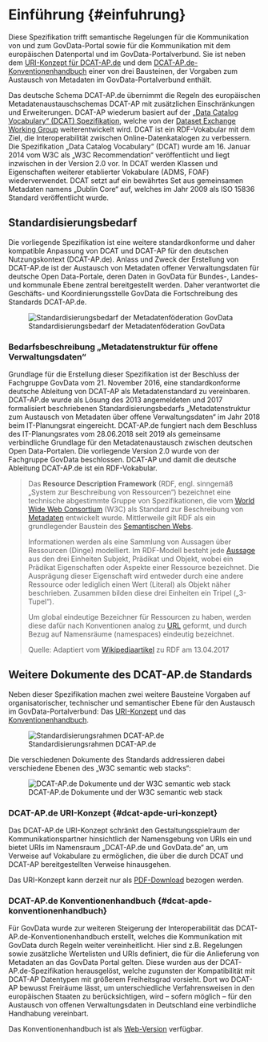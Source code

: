 # Einführung {#einfuhrung}

Diese Spezifikation trifft semantische Regelungen für die Kommunikation von und zum GovData-Portal sowie für die Kommunikation mit dem europäischen Datenportal und im GovData-Portalverbund.
Sie ist neben dem [URI-Konzept für DCAT-AP.de](#dcat-apde-uri-konzept) und dem [DCAT-AP.de-Konventionenhandbuch](#dcat-apde-konventionenhandbuch) einer von drei Bausteinen, der Vorgaben zum Austausch von Metadaten im GovData-Portalverbund enthält.

Das deutsche Schema DCAT-AP.de übernimmt die Regeln des europäischen Metadatenaustauschschemas DCAT-AP mit zusätzlichen Einschränkungen und Erweiterungen.
DCAT-AP wiederum basiert auf der [„Data Catalog Vocabulary“ (DCAT) Spezifikation](https://www.w3.org/TR/vocab-dcat-2/), welche von der [Dataset Exchange Working Group](https://www.w3.org/2017/dxwg/) weiterentwickelt wird.
DCAT ist ein RDF-Vokabular mit dem Ziel, die Interoperabilität zwischen Online-Datenkatalogen zu verbessern. Die Spezifikation „Data Catalog Vocabulary“ (DCAT) wurde am 16. Januar 2014 vom W3C als „W3C Recommendation“ veröffentlicht und liegt inzwischen in der Version 2.0 vor.
In DCAT werden Klassen und Eigenschaften weiterer etablierter Vokabulare (ADMS, FOAF) wiederverwendet. DCAT setzt auf ein bewährtes Set aus gemeinsamen Metadaten namens „Dublin Core“ auf, welches im Jahr 2009 als ISO 15836 Standard veröffentlicht wurde.


## Standardisierungsbedarf

Die vorliegende Spezifikation ist eine weitere standardkonforme und daher kompatible Anpassung von DCAT und DCAT-AP für den deutschen Nutzungskontext (DCAT-AP.de).
Anlass und Zweck der Erstellung von DCAT-AP.de ist der Austausch von Metadaten offener Verwaltungsdaten für deutsche Open Data-Portale, deren Daten in GovData für Bundes-, Landes- und kommunale Ebene zentral bereitgestellt werden. Daher verantwortet die Geschäfts- und Koordinierungsstelle GovData die Fortschreibung des Standards DCAT-AP.de.

<figure id="img-standardisierungsbedarf-metadatenfoderation-govdata">
  <img src="./img/standardisierungsbedarf-metadatenfoderation.png" alt="Standardisierungsbedarf der Metadatenföderation GovData">
  <figcaption>Standardisierungsbedarf der Metadatenföderation GovData</figcaption>
</figure>


### Bedarfsbeschreibung „Metadatenstruktur für offene Verwaltungsdaten“

Grundlage für die Erstellung dieser Spezifikation ist der Beschluss der Fachgruppe GovData vom 21. November 2016, eine standardkonforme deutsche Ableitung von DCAT-AP als Metadatenstandard zu vereinbaren.
DCAT-AP.de wurde als Lösung des 2013 angemeldeten und 2017 formalisiert beschriebenen Standardisierungsbedarfs „Metadatenstruktur zum Austausch von Metadaten über offene Verwaltungsdaten“ im Jahr 2018 beim IT-Planungsrat eingereicht. DCAT-AP.de fungiert nach dem Beschluss des IT-Planungsrates vom 28.06.2018 seit 2019 als gemeinsame verbindliche Grundlage für den Metadatenaustausch zwischen deutschen Open Data-Portalen. Die vorliegende Version 2.0 wurde von der Fachgruppe GovData beschlossen.
DCAT-AP und damit die deutsche Ableitung DCAT-AP.de ist ein RDF-Vokabular.

> Das **Resource Description Framework** (RDF, engl. sinngemäß „System zur Beschreibung von Ressourcen“) bezeichnet eine technische abgestimmte Gruppe von Spezifikationen, die vom [World Wide Web Consortium](https://de.wikipedia.org/wiki/World_Wide_Web_Consortium) (W3C) als Standard zur Beschreibung von [Metadaten](https://de.wikipedia.org/wiki/Metadaten) entwickelt wurde. Mittlerweile gilt RDF als ein grundlegender Baustein des [Semantischen Webs](https://de.wikipedia.org/wiki/Semantic_Web). 
> 
> Informationen werden als eine Sammlung von Aussagen über Ressourcen (Dinge) modelliert. Im RDF-Modell besteht jede [Aussage](https://de.wikipedia.org/wiki/Elementarsatz) aus den drei Einheiten Subjekt, Prädikat und Objekt, wobei ein Prädikat Eigenschaften oder Aspekte einer Ressource bezeichnet. Die Ausprägung dieser Eigenschaft wird entweder durch eine andere Ressource oder lediglich einen Wert (Literal) als Objekt näher beschrieben. Zusammen bilden diese drei Einheiten ein Tripel („3-Tupel“). 
> 
> Um global eindeutige Bezeichner für Ressourcen zu haben, werden diese dafür nach Konventionen analog zu [URL](https://de.wikipedia.org/wiki/Uniform_Resource_Locator) geformt, und durch Bezug auf Namensräume (namespaces) eindeutig bezeichnet.
> 
> Quelle: Adaptiert vom [Wikipediaartikel](https://de.wikipedia.org/wiki/Resource_Description_Framework) zu RDF am 13.04.2017


## Weitere Dokumente des DCAT-AP.de Standards

Neben dieser Spezifikation machen zwei weitere Bausteine Vorgaben auf organisatorischer, technischer und semantischer Ebene für den Austausch im GovData-Portalverbund: Das [URI-Konzept](#dcat-ap-de-uri-konzept) und das [Konventionenhandbuch](#dcat-ap-de-konventionenhandbuch).

<figure id="standardisierungsrahmen-dcat-ap-de">
  <img src="./img/standardisierungsrahmen-dcat-ap-de.png" alt="Standardisierungsrahmen DCAT-AP.de">
  <figcaption>Standardisierungsrahmen DCAT-AP.de</figcaption>
</figure>


Die verschiedenen Dokumente des Standards addressieren dabei verschiedene Ebenen des „W3C semantic web stacks“:

<figure id="dcat-ap-de-im-semantic-web-stack">
  <img src="./img/dcat-ap-de-im-semantic-web-stack.png" alt="DCAT-AP.de Dokumente und der W3C semantic web stack">
  <figcaption>DCAT-AP.de Dokumente und der W3C semantic web stack</figcaption>
</figure>


### DCAT-AP.de URI-Konzept {#dcat-apde-uri-konzept}

Das DCAT-AP.de URI-Konzept schränkt den Gestaltungsspielraum der Kommunikationspartner hinsichtlich der Namensgebung von URIs ein und bietet URIs im Namensraum „DCAT-AP.de und GovData.de“ an, um Verweise auf Vokabulare zu ermöglichen, die über die durch DCAT und DCAT-AP bereitgestellten Verweise hinausgehen.

Das URI-Konzept kann derzeit nur als [PDF-Download](https://www.dcat-ap.de/def/uriConcept/1.0) bezogen werden.


### DCAT-AP.de Konventionenhandbuch {#dcat-apde-konventionenhandbuch}

Für GovData wurde zur weiteren Steigerung der Interoperabilität das DCAT-AP.de-Konventionenhandbuch erstellt, welches die Kommunikation mit GovData durch Regeln weiter vereinheitlicht. Hier sind z.B. Regelungen sowie zusätzliche Wertelisten und URIs definiert, die für die Anlieferung von Metadaten an das GovData Portal gelten. Diese wurden aus der DCAT-AP.de-Spezifikation herausgelöst, welche zugunsten der Kompatibilität mit DCAT-AP Datentypen mit größerem Freiheitsgrad vorsieht. Dort wo DCAT-AP bewusst Freiräume lässt, um unterschiedliche Verfahrensweisen in den europäischen Staaten zu berücksichtigen, wird – sofern möglich – für den Austausch von offenen Verwaltungsdaten in  Deutschland eine verbindliche Handhabung vereinbart.

Das Konventionenhandbuch ist als [Web-Version](https://www.dcat-ap.de/def/dcatde/2.0/implRules/) verfügbar.
